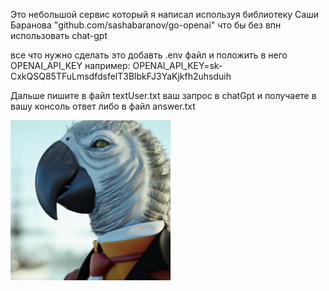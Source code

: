 Это небольшой сервис который я написал используя библиотеку Саши Баранова "github.com/sashabaranov/go-openai"
что бы без впн использовать chat-gpt

все что нужно сделать это добавть .env файл и положить в него OPENAI_API_KEY
например:
OPENAI_API_KEY=sk-CxkQSQ85TFuLmsdfdsfelT3BlbkFJ3YaKjkfh2uhsduih

Дальше пишите в файл textUser.txt ваш запрос в chatGpt и получаете в вашу консоль ответ либо в файл answer.txt

![Описание изображения](example.png)